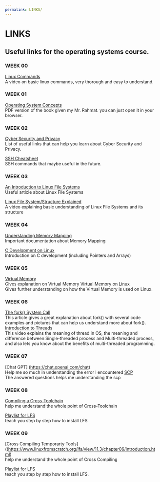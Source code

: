```yaml
---
permalink: LINKS/
---
```


# LINKS
## Useful links for the operating systems course.

### WEEK 00
[Linux Commands](https://www.youtube.com/watch?v=ZtqBQ68cfJc)<br>
A video on basic linux commands, very thorough and easy to understand.

### WEEK 01
[Operating System Concepts](https://os.ecci.ucr.ac.cr/slides/Abraham-Silberschatz-Operating-System-Concepts-10th-2018.pdf)<br>
PDF version of the book given my Mr. Rahmat. you can just open it in your browser.

### WEEK 02
[Cyber Security and Privacy](https://osp4diss.vlsm.org/osp-133.html)<br>
List of useful links that can help you learn about Cyber Security and Privacy.

[SSH Cheatsheet](https://quickref.me/ssh)<br>
SSH commands that maybe useful in the future.

### WEEK 03
[An Introduction to Linux File Systems](https://opensource.com/life/16/10/introduction-linux-filesystems)<br>
Useful article about Linux File Systems

[Linux File System/Structure Explained](https://www.youtube.com/watch?v=HbgzrKJvDRw)<br>
A video explaining basic understanding of Linux File Systems and its structure

### WEEK 04
[Understanding Memory Mapping](https://www.ibm.com/docs/en/aix/7.1?topic=memory-understanding-mapping)<br>
Important documentation about Memory Mapping

[C Development on Linux](https://linuxconfig.org/c-development-on-linux-pointers-and-arrays-vi)<br>
Introduction on C development (including Pointers and Arrays)

### WEEK 05
[Virtual Memory](https://www.techtarget.com/searchstorage/definition/virtual-memory)<br>
Gives explanation on Virtual Memory
[Virtual Memory on Linux](https://www.logicmonitor.com/blog/the-right-way-to-monitor-virtual-memory-on-linux)<br>
Gives further understanding on how the Virtual Memory is used on Linux.

### WEEK 06
[The fork() System Call](https://www.csl.mtu.edu/cs4411.ck/www/NOTES/process/fork/create.html)<br>
This article gives a great explanation about fork() with several code examples and pictures that can help us understand more about fork().
[Introduction to Threads](https://youtu.be/LOfGJcVnvAk)<br>
This video explains the meaning of thread in OS, the meaning and difference between Single-threaded process and Multi-threaded process, and also lets you know about the benefits of multi-threaded programming.

### WEEK 07

[Chat GPT] (https://chat.openai.com/chat)<br> Help me so much in understanding the error I encountered [SCP](https://askubuntu.com/questions/66492/scp-copy-over-ssh-doesnt-work-permission-denied-error-please)<br> The answered questions helps me understanding the scp

### WEEK 08
[Compiling a Cross-Toolchain](https://www.linuxfromscratch.org/lfs/view/11.3/chapter05/introduction.html)<br>
help me understand the whole point of Cross-Toolchain


[Playlist for LFS](https://www.youtube.com/watch?v=2YykwZHdvD8&list=PLyc5xVO2uDsB4gJ2dPySvs2eK_roFwKeb&index=1)<br>
teach you step by step how to install LFS

### WEEK 09
[Cross Compiling Temporarty Tools]((https://www.linuxfromscratch.org/lfs/view/11.3/chapter06/introduction.html)<br>
help me understand the whole point of Cross Compiling

[Playlist for LFS](https://www.youtube.com/watch?v=2YykwZHdvD8&list=PLyc5xVO2uDsB4gJ2dPySvs2eK_roFwKeb&index=1)<br>
teach you step by step how to install LFS.
